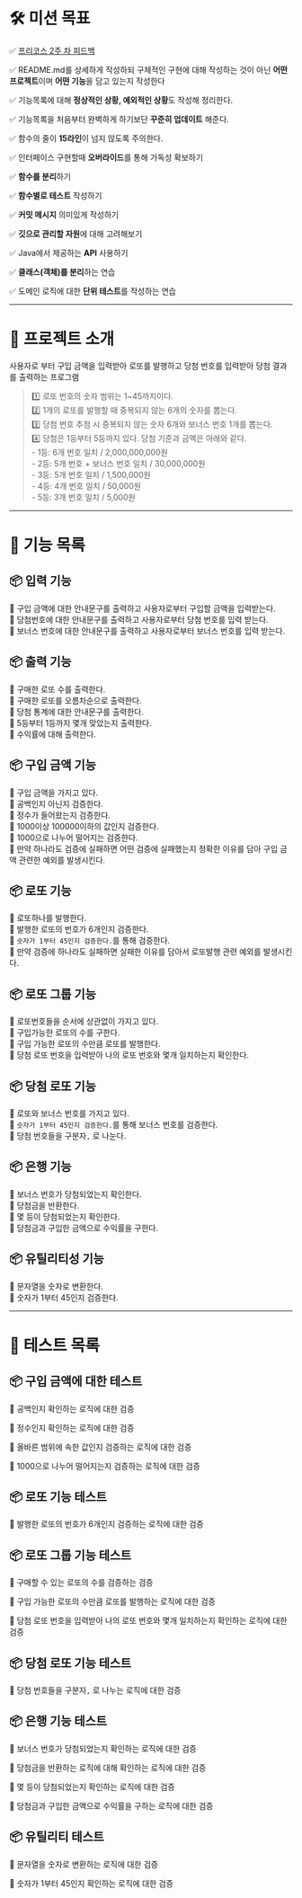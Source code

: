 # 🛠️ 미션 목표

✅ [프리코스 2주 차 피드백](https://docs.google.com/document/d/1TLO5hdoJgx78a8RDmaULrWfXxujsNPCKaj6_tnSYgg8/edit)

✅ README.md를 상세하게 작성하되 구체적인 구현에 대해 작성하는 것이 아닌 **어떤 프로젝트**이며 **어떤 기능**을 담고 있는지 작성한다

✅ 기능목록에 대해 **정상적인 상황, 예외적인 상황**도 작성해 정리한다.

✅ 기능목록을 처음부터 완벽하게 하기보단 **꾸준히 업데이트** 해준다.

✅ 함수의 줄이 **15라인**이 넘지 않도록 주의한다.

✅ 인터페이스 구현할때 **오버라이드**를 통해 가독성 확보하기

✅ **함수를 분리**하기

✅ **함수별로 테스트** 작성하기

✅ **커밋 메시지** 의미있게 작성하기

✅ **깃으로 관리할 자원**에 대해 고려해보기

✅ Java에서 제공하는 **API** 사용하기

✅ **클래스(객체)를 분리**하는 연습

✅ 도메인 로직에 대한 **단위 테스트**를 작성하는 연습

---

# 🎤 프로젝트 소개
사용자로 부터 구입 금액을 입력받아 로또를 발행하고 당첨 번호를 입력받아 당첨 결과를 출력하는 프로그램


> 1️⃣  로또 번호의 숫자 범위는 1~45까지이다.<br>
2️⃣ 1개의 로또를 발행할 때 중복되지 않는 6개의 숫자를 뽑는다. <br>
3️⃣ 당첨 번호 추첨 시 중복되지 않는 숫자 6개와 보너스 번호 1개를 뽑는다. <br>
4️⃣ 당첨은 1등부터 5등까지 있다. 당첨 기준과 금액은 아래와 같다. <br>
    - 1등: 6개 번호 일치 / 2,000,000,000원 <br>
    - 2등: 5개 번호 + 보너스 번호 일치 / 30,000,000원 <br>
    - 3등: 5개 번호 일치 / 1,500,000원 <br>
    - 4등: 4개 번호 일치 / 50,000원 <br>
    - 5등: 3개 번호 일치 / 5,000원 <br>

---
# 🧳 기능 목록

## 📦 입력 기능

📔 구입 금액에 대한 안내문구를 출력하고 사용자로부터 구입할 금액을 입력받는다. <br>
📔 당첨번호에 대한 안내문구를 출력하고 사용자로부터 당첨 번호를 입력 받는다. <br>
📔 보너스 번호에 대한 안내문구를 출력하고 사용자로부터 보너스 번호를 입력 받는다. <br>

## 📦 출력 기능

📔 구매한 로또 수를 출력한다. <br>
📔 구매한 로또를 오름차순으로 출력한다. <br>
📔 당첨 통계에 대한 안내문구를 출력한다. <br>
📔 5등부터 1등까지 몇개 맞았는지 출력한다. <br>
📔 수익률에 대해 출력한다. <br>

## 📦 구입 금액 기능

📔 구입 금액을 가지고 있다. <br>
📔 공백인지 아닌지 검증한다. <br>
📔 정수가 들어왔는지 검증한다. <br>
📔 1000이상 100000이하의 값인지 검증한다. <br>
📔 1000으로 나누어 떨어지는 검증한다. <br>
📔 만약 하나라도 검증에 실패하면 어떤 검증에 실패했는지 정확한 이유를 담아 구입 금액 관련한 예외를 발생시킨다. <br>

## 📦 로또 기능

📔 로또하나를 발행한다. <br>
📔 발행한 로또의 번호가 6개인지 검증한다. <br>
📔 `숫자가 1부터 45인지 검증한다.`를 통해 검증한다. <br>
📔 만약 검증에 하나라도 실패하면 실패한 이유를 담아서 로또발행 관련 예외를 발생시킨다. <br>

## 📦 로또 그룹 기능

📔 로또번호들을 순서에 상관없이 가지고 있다. <br>
📔 구입가능한 로또의 수를 구한다. <br>
📔 구입 가능한 로또의 수만큼 로또를 발행한다. <br>
📔 당첨 로또 번호을 입력받아 나의 로또 번호와 몇개 일치하는지 확인한다. <br>

## 📦 당첨 로또 기능

📔 로또와 보너스 번호를 가지고 있다. <br>
📔 `숫자가 1부터 45인지 검증한다.`를 통해 보너스 번호를 검증한다. <br>
📔 당첨 번호들을 구분자`,` 로 나눈다. <br>

## 📦 은행 기능

📔 보너스 번호가 당첨되었는지 확인한다. <br>
📔 당첨금을 반환한다. <br>
📔 몇 등이 당첨되었는지 확인한다. <br>
📔 당첨금과 구입한 금액으로 수익률을 구한다. <br>

## 📦 유틸리티성 기능

📔 문자열을 숫자로 변환한다. <br>
📔 숫자가 1부터 45인지 검증한다. <br>

---

# 🧪 테스트 목록

## 📦 구입 금액에 대한 테스트

📔 공백인지 확인하는 로직에 대한 검증

📔 정수인지 확인하는 로직에 대한 검증

📔 올바른 범위에 속한 값인지 검증하는 로직에 대한 검증

📔 1000으로 나누어 떨어지는지 검증하는 로직에 대한 검증

## 📦 로또 기능 테스트

📔 발행한 로또의 번호가 6개인지 검증하는 로직에 대한 검증

## 📦 로또 그룹 기능 테스트

📔 구매할 수 있는 로또의 수를 검증하는 검증

📔 구입 가능한 로또의 수만큼 로또를 발행하는 로직에 대한 검증

📔 당첨 로또 번호을 입력받아 나의 로또 번호와 몇개 일치하는지 확인하는 로직에 대한 검증

## 📦 당첨 로또 기능 테스트

📔 당첨 번호들을 구분자`,` 로 나누는 로직에 대한 검증

## 📦 은행 기능 테스트

📔 보너스 번호가 당첨되었는지 확인하는 로직에 대한 검증

📔 당첨금을 반환하는 로직에 대해 확인하는 로직에 대한 검증

📔 몇 등이 당첨되었는지 확인하는 로직에 대한 검증

📔 당첨금과 구입한 금액으로 수익률을 구하는 로직에 대한 검증

## 📦 유틸리티 테스트

📔 문자열을 숫자로 변환하는 로직에 대한 검증

📔 숫자가 1부터 45인지 확인하는 로직에 대한 검증